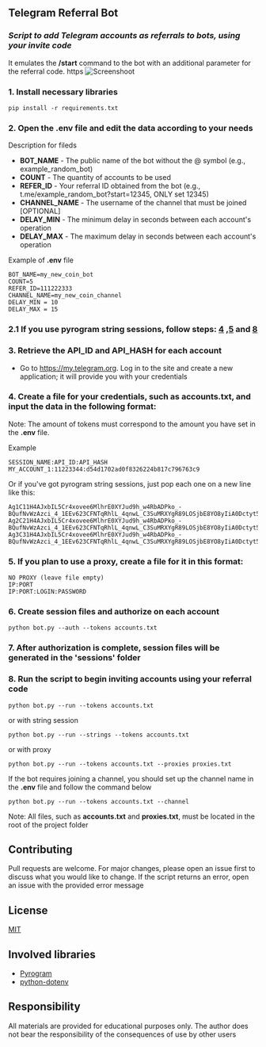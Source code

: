## Telegram Referral Bot
### ***Script to add Telegram accounts as referrals to bots, using your invite code***
It emulates the **/start** command to the bot with an additional parameter for the referral code.
https
![Screenshoot](://github.com/svtcore/telegram-referral-bot/blob/main/screenshot.png)

### 1. Install necessary libraries
```
pip install -r requirements.txt
```
### 2. Open the .env file and edit the data according to your needs
Description for fileds
 - **BOT_NAME** - The public name of the bot without the @ symbol (e.g., example_random_bot)
 - **COUNT** - The quantity of accounts to be used
 - **REFER_ID** - Your referral ID obtained from the bot (e.g., t.me/example_random_bot?start=12345, ONLY set 12345)
 - **CHANNEL_NAME** - The username of the channel that must be joined [OPTIONAL]
 - **DELAY_MIN** - The minimum delay in seconds between each account's operation
 - **DELAY_MAX** - The maximum delay in seconds between each account's operation


Example of **.env** file
```
BOT_NAME=my_new_coin_bot
COUNT=5
REFER_ID=111222333
CHANNEL_NAME=my_new_coin_channel
DELAY_MIN = 10
DELAY_MAX = 15
```
### 2.1 If you use pyrogram string sessions, follow steps: [4](https://github.com/svtcore/telegram-referral-bot?tab=readme-ov-file#4-create-a-file-for-your-credentials-such-as-accountstxt-and-input-the-data-in-the-following-format) ,[5](https://github.com/svtcore/telegram-referral-bot?tab=readme-ov-file#5-if-you-plan-to-use-a-proxy-create-a-file-for-it-in-this-format) and [8](https://github.com/svtcore/telegram-referral-bot?tab=readme-ov-file#8-run-the-script-to-begin-inviting-accounts-using-your-referral-code)
### 3. Retrieve the API_ID and API_HASH for each account
 - Go to https://my.telegram.org. Log in to the site and create a new application; it will provide you with your credentials
### 4. Create a file for your credentials, such as accounts.txt, and input the data in the following format:

Note: The amount of tokens must correspond to the amount you have set in the **.env** file.

Example
```
SESSION_NAME:API_ID:API_HASH
MY_ACCOUNT_1:11223344:d54d1702ad0f8326224b817c796763c9
```
Or if you've got pyrogram string sessions, just pop each one on a new line like this:
```
Ag1C11H4AJxbIL5Cr4xovee6MlhrE0XYJud9h_w4RbADPko_-BQufNvWzAzci_4_1EEv623CFNTqRhlL_4qnwL_C3SuMRXYgR89LOSjbE8YO8yIiA0Dctyt5BwdinvMFFm6CEqhzhMzFXoqwCjAMCF9BWkUdJ0WqXkUjxkWO68rJXRIDLl2PXqEGOijZRLnVQIf2H8oJAuAe8Wo7nfYFuFQJAJH7CvpFiY2VZWeBVjSrgWspbTY3Kiy5q7EBrkHFeZvF5y5N_fWnkrAAWYmLN2zctOLuRm2SJ2DQ2mzZdYjKs4Dxzu1QeHTnRdnDCgE9SjEp2C3RFioZDy38105ao_da6owAAAAB3o_RZAA
Ag2C21H4AJxbIL5Cr4xovee6MlhrE0XYJud9h_w4RbADPko_-BQufNvWzAzci_4_1EEv623CFNTqRhlL_4qnwL_C3SuMRXYgR89LOSjbE8YO8yIiA0Dctyt5BwdinvMFFm6CEqhzhMzFXoqwCjAMCF9BWkUdJ0WqXkUjxkWO68rJXRIDLl2PXqEGOijZRLnVQIf2H8oJAuAe8Wo7nfYFuFQJAJH7CvpFiY2VZWeBVjSrgWspbTY3Kiy5q7EBrkHFeZvF5y5N_fWnkrAAWYmLN2zctOLuRm2SJ2DQ2mzZdYjKs4Dxzu1QeHTnRdnDCgE9SjEp2C3RFioZDy38105ao_da6owAAAAB3o_RZAA
Ag3C31H4AJxbIL5Cr4xovee6MlhrE0XYJud9h_w4RbADPko_-BQufNvWzAzci_4_1EEv623CFNTqRhlL_4qnwL_C3SuMRXYgR89LOSjbE8YO8yIiA0Dctyt5BwdinvMFFm6CEqhzhMzFXoqwCjAMCF9BWkUdJ0WqXkUjxkWO68rJXRIDLl2PXqEGOijZRLnVQIf2H8oJAuAe8Wo7nfYFuFQJAJH7CvpFiY2VZWeBVjSrgWspbTY3Kiy5q7EBrkHFeZvF5y5N_fWnkrAAWYmLN2zctOLuRm2SJ2DQ2mzZdYjKs4Dxzu1QeHTnRdnDCgE9SjEp2C3RFioZDy38105ao_da6owAAAAB3o_RZAA
```
### 5. If you plan to use a proxy, create a file for it in this format:
```
NO PROXY (leave file empty)
IP:PORT
IP:PORT:LOGIN:PASSWORD
```
### 6. Create session files and authorize on each account
```
python bot.py --auth --tokens accounts.txt
```
### 7. After authorization is complete, session files will be generated in the 'sessions' folder
### 8. Run the script to begin inviting accounts using your referral code
```
python bot.py --run --tokens accounts.txt
```
or with string session
```
python bot.py --run --strings --tokens accounts.txt
```
or with proxy
```
python bot.py --run --tokens accounts.txt --proxies proxies.txt
```
If the bot requires joining a channel, you should set up the channel name in the **.env** file and follow the command below
```
python bot.py --run --tokens accounts.txt --channel
```
Note: All files, such as **accounts.txt** and **proxies.txt**, must be located in the root of the project folder

## Contributing
Pull requests are welcome. For major changes, please open an issue first to discuss what you would like to change. 
If the script returns an error, open an issue with the provided error message 

## License
[MIT](https://github.com/svtcore/telegram-referral-bot/blob/main/LICENSE)

## Involved libraries
* [Pyrogram](https://github.com/pyrogram/pyrogram)
* [python-dotenv](https://github.com/theskumar/python-dotenv)

## Responsibility
All materials are provided for educational purposes only. The author does not bear the responsibility of the consequences of use by other users
